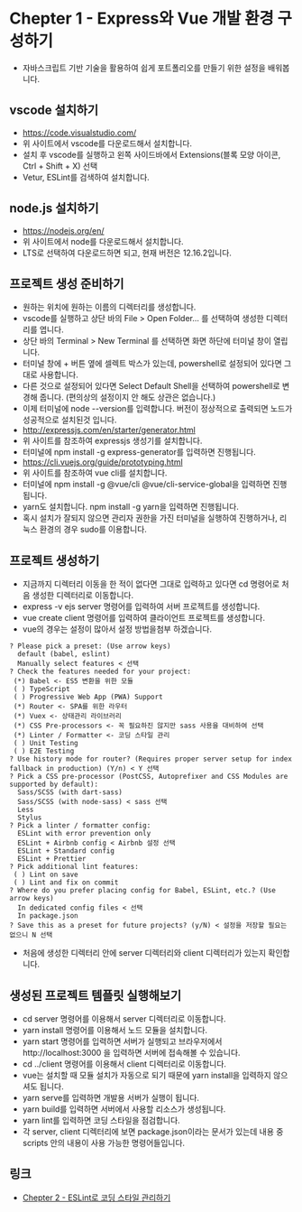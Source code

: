 # Chepter 1 - Express와 Vue 개발 환경 구성하기
- 자바스크립트 기반 기술을 활용하여 쉽게 포트폴리오를 만들기 위한 설정을 배워봅니다.
## vscode 설치하기
- https://code.visualstudio.com/
- 위 사이트에서 vscode를 다운로드해서 설치합니다.
- 설치 후 vscode를 실행하고 왼쪽 사이드바에서 Extensions(블록 모양 아이콘, Ctrl + Shift + X) 선택
- Vetur, ESLint를 검색하여 설치합니다.
## node.js 설치하기
- https://nodejs.org/en/
- 위 사이트에서 node를 다운로드해서 설치합니다.
- LTS로 선택하여 다운로드하면 되고, 현재 버전은 12.16.2입니다.
## 프로젝트 생성 준비하기
- 원하는 위치에 원하는 이름의 디렉터리를 생성합니다.
- vscode를 실행하고 상단 바의 File > Open Folder... 를 선택하여 생성한 디렉터리를 엽니다.
- 상단 바의 Terminal > New Terminal 를 선택하면 화면 하단에 터미널 창이 열립니다.
- 터미널 창에 + 버튼 옆에 셀렉트 박스가 있는데, powershell로 설정되어 있다면 그대로 사용합니다.
- 다른 것으로 설정되어 있다면 Select Default Shell을 선택하여 powershell로 변경해 줍니다. (편의상의 설정이지 안 해도 상관은 없습니다.)
- 이제 터미널에 node --version를 입력합니다. 버전이 정상적으로 출력되면 노드가 성공적으로 설치된것 입니다.
- http://expressjs.com/en/starter/generator.html
- 위 사이트를 참조하여 expressjs 생성기를 설치합니다.
- 터미널에 npm install -g express-generator를 입력하면 진행됩니다.
- https://cli.vuejs.org/guide/prototyping.html
- 위 사이트를 참조하여 vue cli를 설치합니다.
- 터미널에 npm install -g @vue/cli @vue/cli-service-global을 입력하면 진행됩니다.
- yarn도 설치합니다. npm install -g yarn을 입력하면 진행됩니다.
- 혹시 설치가 잘되지 않으면 관리자 권한을 가진 터미널을 실행하여 진행하거나, 리눅스 환경의 경우 sudo를 이용합니다.
## 프로젝트 생성하기
- 지금까지 디렉터리 이동을 한 적이 없다면 그대로 입력하고 있다면 cd 명령어로 처음 생성한 디렉터리로 이동합니다.
- express -v ejs server 명령어를 입력하여 서버 프로젝트를 생성합니다.
- vue create client 명령어를 입력하여 클라이언트 프로젝트를 생성합니다.
- vue의 경우는 설정이 많아서 설정 방법을첨부 하겠습니다.
```
? Please pick a preset: (Use arrow keys)
  default (babel, eslint)
  Manually select features < 선택
? Check the features needed for your project: 
 (*) Babel <- ES5 변환을 위한 모듈
 ( ) TypeScript
 ( ) Progressive Web App (PWA) Support        
 (*) Router <- SPA를 위한 라우터
 (*) Vuex <- 상태관리 라이브러리
 (*) CSS Pre-processors <- 꼭 필요하진 않지만 sass 사용을 대비하여 선택
 (*) Linter / Formatter <- 코딩 스타일 관리
 ( ) Unit Testing
 ( ) E2E Testing
? Use history mode for router? (Requires proper server setup for index fallback in production) (Y/n) < Y 선택
? Pick a CSS pre-processor (PostCSS, Autoprefixer and CSS Modules are supported by default): 
  Sass/SCSS (with dart-sass)
  Sass/SCSS (with node-sass) < sass 선택
  Less
  Stylus
? Pick a linter / formatter config: 
  ESLint with error prevention only 
  ESLint + Airbnb config < Airbnb 설정 선택
  ESLint + Standard config
  ESLint + Prettier
? Pick additional lint features:
 ( ) Lint on save
 ( ) Lint and fix on commit
? Where do you prefer placing config for Babel, ESLint, etc.? (Use arrow keys)
  In dedicated config files < 선택
  In package.json
? Save this as a preset for future projects? (y/N) < 설정을 저장할 필요는 없으니 N 선택
```
- 처음에 생성한 디렉터리 안에 server 디렉터리와 client 디렉터리가 있는지 확인합니다.
## 생성된 프로젝트 템플릿 실행해보기
- cd server 명령어를 이용해서 server 디렉터리로 이동합니다.
- yarn install 명령어를 이용해서 노드 모듈을 설치합니다.
- yarn start 명령어를 입력하면 서버가 실행되고 브라우저에서 http://localhost:3000 을 입력하면 서버에 접속해볼 수 있습니다.
- cd ../client 명령어를 이용해서 client 디렉터리로 이동합니다.
- vue는 설치할 때 모듈 설치가 자동으로 되기 때문에 yarn install을 입력하지 않으셔도 됩니다.
- yarn serve를 입력하면 개발용 서버가 실행이 됩니다.
- yarn build를 입력하면 서버에서 사용할 리소스가 생성됩니다.
- yarn lint를 입력하면 코딩 스타일을 점검합니다.
- 각 server, client 디렉터리에 보면 package.json이라는 문서가 있는데 내용 중 scripts 안의 내용이 사용 가능한 명령어들입니다.  
## 링크
- [Chepter 2 - ESLint로 코딩 스타일 관리하기](https://github.com/windbella/portfolio-challenge/tree/master/ch2)
